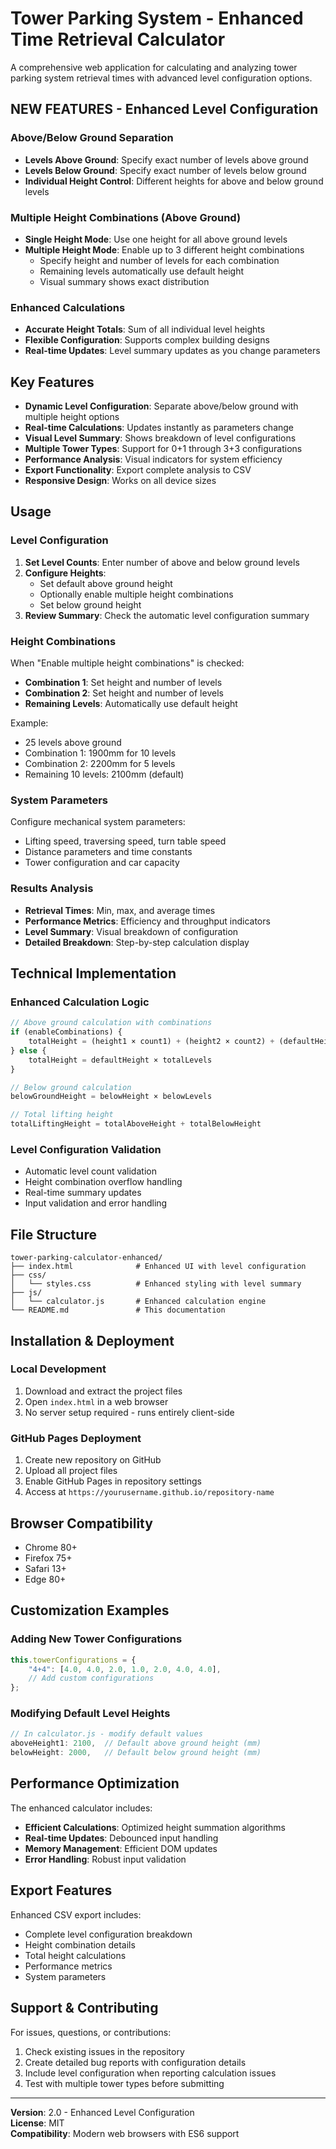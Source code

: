 # Tower Parking System - Enhanced Time Retrieval Calculator

A comprehensive web application for calculating and analyzing tower parking system retrieval times with advanced level configuration options.

## NEW FEATURES - Enhanced Level Configuration

### Above/Below Ground Separation
- **Levels Above Ground**: Specify exact number of levels above ground
- **Levels Below Ground**: Specify exact number of levels below ground
- **Individual Height Control**: Different heights for above and below ground levels

### Multiple Height Combinations (Above Ground)
- **Single Height Mode**: Use one height for all above ground levels
- **Multiple Height Mode**: Enable up to 3 different height combinations
  - Specify height and number of levels for each combination
  - Remaining levels automatically use default height
  - Visual summary shows exact distribution

### Enhanced Calculations
- **Accurate Height Totals**: Sum of all individual level heights
- **Flexible Configuration**: Supports complex building designs
- **Real-time Updates**: Level summary updates as you change parameters

## Key Features

- **Dynamic Level Configuration**: Separate above/below ground with multiple height options
- **Real-time Calculations**: Updates instantly as parameters change
- **Visual Level Summary**: Shows breakdown of level configurations
- **Multiple Tower Types**: Support for 0+1 through 3+3 configurations
- **Performance Analysis**: Visual indicators for system efficiency
- **Export Functionality**: Export complete analysis to CSV
- **Responsive Design**: Works on all device sizes

## Usage

### Level Configuration
1. **Set Level Counts**: Enter number of above and below ground levels
2. **Configure Heights**: 
   - Set default above ground height
   - Optionally enable multiple height combinations
   - Set below ground height
3. **Review Summary**: Check the automatic level configuration summary

### Height Combinations
When "Enable multiple height combinations" is checked:
- **Combination 1**: Set height and number of levels
- **Combination 2**: Set height and number of levels  
- **Remaining Levels**: Automatically use default height

Example:
- 25 levels above ground
- Combination 1: 1900mm for 10 levels
- Combination 2: 2200mm for 5 levels
- Remaining 10 levels: 2100mm (default)

### System Parameters
Configure mechanical system parameters:
- Lifting speed, traversing speed, turn table speed
- Distance parameters and time constants
- Tower configuration and car capacity

### Results Analysis
- **Retrieval Times**: Min, max, and average times
- **Performance Metrics**: Efficiency and throughput indicators
- **Level Summary**: Visual breakdown of configuration
- **Detailed Breakdown**: Step-by-step calculation display

## Technical Implementation

### Enhanced Calculation Logic
```javascript
// Above ground calculation with combinations
if (enableCombinations) {
    totalHeight = (height1 × count1) + (height2 × count2) + (defaultHeight × remainingLevels)
} else {
    totalHeight = defaultHeight × totalLevels
}

// Below ground calculation
belowGroundHeight = belowHeight × belowLevels

// Total lifting height
totalLiftingHeight = totalAboveHeight + totalBelowHeight
```

### Level Configuration Validation
- Automatic level count validation
- Height combination overflow handling
- Real-time summary updates
- Input validation and error handling

## File Structure

```
tower-parking-calculator-enhanced/
├── index.html              # Enhanced UI with level configuration
├── css/
│   └── styles.css          # Enhanced styling with level summary
├── js/
│   └── calculator.js       # Enhanced calculation engine
└── README.md               # This documentation
```

## Installation & Deployment

### Local Development
1. Download and extract the project files
2. Open `index.html` in a web browser
3. No server setup required - runs entirely client-side

### GitHub Pages Deployment
1. Create new repository on GitHub
2. Upload all project files
3. Enable GitHub Pages in repository settings
4. Access at `https://yourusername.github.io/repository-name`

## Browser Compatibility

- Chrome 80+
- Firefox 75+
- Safari 13+
- Edge 80+

## Customization Examples

### Adding New Tower Configurations
```javascript
this.towerConfigurations = {
    "4+4": [4.0, 4.0, 2.0, 1.0, 2.0, 4.0, 4.0],
    // Add custom configurations
};
```

### Modifying Default Level Heights
```javascript
// In calculator.js - modify default values
aboveHeight1: 2100,  // Default above ground height (mm)
belowHeight: 2000,   // Default below ground height (mm)
```

## Performance Optimization

The enhanced calculator includes:
- **Efficient Calculations**: Optimized height summation algorithms
- **Real-time Updates**: Debounced input handling
- **Memory Management**: Efficient DOM updates
- **Error Handling**: Robust input validation

## Export Features

Enhanced CSV export includes:
- Complete level configuration breakdown
- Height combination details
- Total height calculations
- Performance metrics
- System parameters

## Support & Contributing

For issues, questions, or contributions:
1. Check existing issues in the repository
2. Create detailed bug reports with configuration details
3. Include level configuration when reporting calculation issues
4. Test with multiple tower types before submitting

---

**Version**: 2.0 - Enhanced Level Configuration  
**License**: MIT  
**Compatibility**: Modern web browsers with ES6 support
